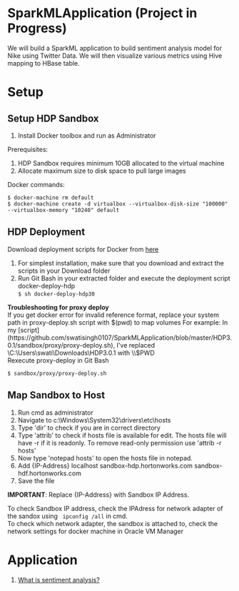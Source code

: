 # SparkMLApplication (Project in Progress)
We will build a SparkML application to build sentiment analysis model for Nike using Twitter Data.
We will then visualize various metrics using Hive mapping to HBase table.

# Setup
## Setup HDP Sandbox

1. Install Docker toolbox and run as Administrator

Prerequisites:
1. HDP Sandbox requires minimum 10GB allocated to the virtual machine
2. Allocate maximum size to disk space to pull large images

Docker commands:
```
$ docker-machine rm default
$ docker-machine create -d virtualbox --virtualbox-disk-size "100000" --virtualbox-memory "10240" default
```

<!-- ## Troubleshooting
1. Docker toolbox required the working directory to be shareable to be able to mount the proxy sandbox folders to the container.\
To mount contents of a folder to the container, follow the folowing steps:\
Navigate to ~/.docker/machine/machines/default/default \
Edit the VBOX-PREV file with the following additon
```
<SharedFolders>
        <SharedFolder name="c/Users" hostPath="\\?\c:\Users" writable="true" autoMount="true"/>
        -- New addition
        <SharedFolder name="WorkDir" hostPath="\\?\<insert your path here>"
                      writable="true" autoMount="true"/>
      </SharedFolders>
```
2.  Error response from daemon: cgroups: cannot find cgroup mount destination: unknown. \
Solution
```
$ docker-machine ssh default "sudo mkdir /sys/fs/cgroup/systemd"
$ docker-machine ssh default "sudo mount -t cgroup -o none,name=systemd cgroup /sys/fs/cgroup/systemd"
```
-->
## HDP Deployment

Download deployment scripts for Docker from [here](https://hortonworks.com/downloads/#sandbox)
1. For simplest installation, make sure that you download and extract the scripts in your Download folder  
2. Run Git Bash in your extracted folder and execute the deployment script  docker-deploy-hdp<version>  
        ```
        $ sh docker-deploy-hdp30
        ```  

**Troubleshooting for proxy deploy**  
If you get docker error for invalid reference format, replace your system path in proxy-deploy.sh script with $(pwd) to map volumes  
For example:  
In my [script](https://github.com/swatisingh0107/SparkMLApplication/blob/master/HDP3.0.1/sandbox/proxy/proxy-deploy.sh), I've replaced \C:\Users\swati\Downloads\HDP3.0.1 with \\$PWD    
Rexecute proxy-deploy in Git Bash
```
$ sandbox/proxy/proxy-deploy.sh
```  
## Map Sandbox to Host
1. Run cmd as administrator  
2. Navigate to c:\Windows\System32\drivers\etc\hosts  
3. Type 'dir' to check if you are in correct directory  
4. Type 'attrib' to check if hosts file is available for edit. The hosts file will have -r if it is readonly. To remove read-only permission use 'attrib -r hosts'  
5. Now type 'notepad hosts' to open the hosts file in notepad.  
6. Add {IP-Address} localhost sandbox-hdp.hortonworks.com sandbox-hdf.hortonworks.com   
7. Save the file  

**IMPORTANT**: Replace {IP-Address} with Sandbox IP Address.  

To check Sandbox IP address, check the IPAdress for network adapter of the sandox using ``` ipconfig /all``` in cmd.  
To check which network adapter, the sandbox is attached to, check the network settings for docker machine in Oracle VM Manager


# Application

1. [What is sentiment analysis?](https://github.com/swatisingh0107/SparkMLApplication/blob/master/Sentiment%20Analysis/Readme.md)
